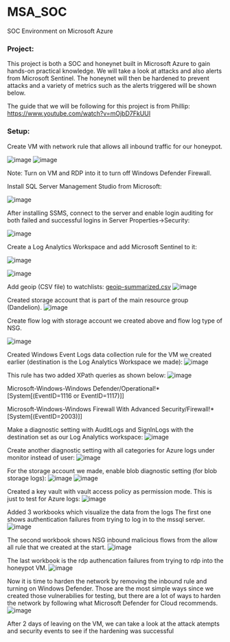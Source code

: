 # MSA_SOC
SOC Environment on Microsoft Azure

<h3>Project:</h3>
This project is both a SOC and honeynet built in Microsoft Azure to gain hands-on practical knowledge. We will take a look at attacks and also alerts from Microsoft Sentinel. The honeynet will then be hardened to prevent attacks and a variety of metrics such as the alerts triggered will be shown below. 

The guide that we will be following for this project is from Phillip: https://www.youtube.com/watch?v=mOjbD7FkUUI


<h3>Setup:</h3> Create VM with network rule that allows all inbound traffic for our honeypot.

![image](https://github.com/user-attachments/assets/d3cf8635-536c-4c44-b368-db5333ce77f8)
![image](https://github.com/user-attachments/assets/95dd643d-9c1e-4678-b2ad-9b19db246a86)

Note: Turn on VM and RDP into it to turn off Windows Defender Firewall. 

Install SQL Server Management Studio from Microsoft:

![image](https://github.com/user-attachments/assets/7ddd7c1d-e296-4383-b889-c5066a1e82bf)

After installing SSMS, connect to the server and enable login auditing for both failed and successful logins in Server Properties->Security:

![image](https://github.com/user-attachments/assets/24d127ad-26d0-4618-95b4-3f85365b88a9)

Create a Log Analytics Workspace and add Microsoft Sentinel to it:

![image](https://github.com/user-attachments/assets/db0edc37-df8a-4c84-9007-69350ae22587)

![image](https://github.com/user-attachments/assets/5efd19be-3a10-44cf-b4e3-c651164f54b1)

Add geoip (CSV file) to watchlists: 
[geoip-summarized.csv](https://github.com/user-attachments/files/18716520/geoip-summarized.csv)
![image](https://github.com/user-attachments/assets/71bfc8a2-ee53-496f-af64-d2b17297e9c2)

Created storage account that is part of the main resource group (Dandelion).
![image](https://github.com/user-attachments/assets/b5bbd90a-6019-4897-bd34-95b842af1b17)

Create flow log with storage account we created above and flow log type of NSG.

![image](https://github.com/user-attachments/assets/fdb3ae29-de1a-419d-a1c4-11b1cfecca12)

Created Windows Event Logs data collection rule for the VM we created earlier (destination is the Log Analytics Workspace we made):
![image](https://github.com/user-attachments/assets/ebe3dda3-f396-4cca-8f3a-c1441aedd5d1)

This rule has two added XPath queries as shown below:
![image](https://github.com/user-attachments/assets/e5b4443b-9a66-494c-afca-c066fb0c11e8)

Microsoft-Windows-Windows Defender/Operational!\*[System[(EventID=1116 or EventID=1117)]]

Microsoft-Windows-Windows Firewall With Advanced Security/Firewall!*[System[(EventID=2003)]]

Make a diagnostic setting with AuditLogs and SignInLogs with the destination set as our Log Analytics workspace:
![image](https://github.com/user-attachments/assets/931f2ce6-c76e-43c7-8f29-2d73dee71e76)

Create another diagnostic setting with all categories for Azure logs under monitor instead of user:
![image](https://github.com/user-attachments/assets/ec2815a2-5c36-4218-91c6-097b2cca71df)

For the storage account we made, enable blob diagnostic setting (for blob storage logs):
![image](https://github.com/user-attachments/assets/b629dba3-52a7-448e-879c-a10ddc8a73d3)
![image](https://github.com/user-attachments/assets/cd810282-8119-42ff-a814-e39a760c8e10)

Created a key vault with vault access policy as permission mode. This is just to test for Azure logs:
![image](https://github.com/user-attachments/assets/88ede3f1-2843-4ef4-920a-7dc299b38dfd)

Added 3 workbooks which visualize the data from the logs
The first one shows authentication failures from trying to log in to the mssql server.
![image](https://github.com/user-attachments/assets/7586171f-63b8-485e-9fef-2ce5998479ac)

The second workbook shows NSG inbound malicious flows from the allow all rule that we created at the start.
![image](https://github.com/user-attachments/assets/db7c2c8c-798c-4437-a660-e819d3001374)

The last workbook is the rdp authencation failures from trying to rdp into the honeypot VM.
![image](https://github.com/user-attachments/assets/25ad87bd-5dad-46b8-9458-15c5b3277ea8)

Now it is time to harden the network by removing the inbound rule and turning on Windows Defender. Those are the most simple ways since we created those vulnerabilies for testing, but there are a lot of ways to harden the network by following what Microsoft Defender for Cloud recommends.
![image](https://github.com/user-attachments/assets/30b7c2ca-f9a2-44ca-9f02-2f160929ecbe)

After 2 days of leaving on the VM, we can take a look at the attack atempts and security events to see if the hardening was successful
